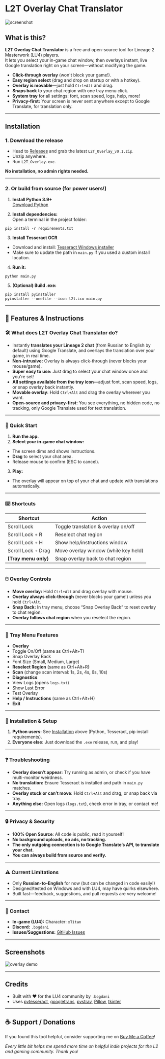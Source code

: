 # L2T Overlay Chat Translator

![screenshot](docs/screenshot.png)

## What is this?

**L2T Overlay Chat Translator** is a free and open-source tool for Lineage 2 Masterwork (LU4) players.  
It lets you select your in-game chat window, then overlays instant, live Google translation right on your screen—without modifying the game.

- **Click-through overlay** (won't block your game!).
- **Easy region select** (drag and drop on startup or with a hotkey).
- **Overlay is movable**—just hold `Ctrl+Alt` and drag.
- **Snaps back** to your chat region with one tray menu click.
- **System tray** for all settings: font, scan speed, logs, help, more!
- **Privacy-first:** Your screen is never sent anywhere except to Google Translate, for translation only.

---

## Installation

### 1. **Download the release**

- Head to [Releases](https://github.com/bodyionita/L2-Overlay/releases) and grab the latest `L2T_Overlay_v0.1.zip`.
- Unzip anywhere.
- Run `L2T_Overlay.exe`.

**No installation, no admin rights needed.**

---

### 2. **Or build from source (for power users!)**

1. **Install Python 3.9+**  
   [Download Python](https://www.python.org/downloads/)

2. **Install dependencies:**  
   Open a terminal in the project folder:
```
pip install -r requirements.txt
```

3. **Install Tesseract OCR**  
- Download and install: [Tesseract Windows installer](https://tesseract-ocr.github.io/tessdoc/Installation.html)
- Make sure to update the path in `main.py` if you used a custom install location.

4. **Run it:**  
```
python main.py
```

5. **(Optional) Build .exe:**  
```
pip install pyinstaller
pyinstaller --onefile --icon l2t.ico main.py
```


---


## 📖 Features & Instructions

### 🛠️ **What does L2T Overlay Chat Translator do?**

- Instantly **translates your Lineage 2 chat** (from Russian to English by default) using Google Translate, and overlays the translation over your game, in real time.
- **Non-intrusive:** Overlay is always click-through (never blocks your mouse/game).
- **Super easy to use:** Just drag to select your chat window once and you're set!
- **All settings available from the tray icon**—adjust font, scan speed, logs, or snap overlay back instantly.
- **Movable overlay:** Hold `Ctrl+Alt` and drag the overlay wherever you want.
- **Open-source and privacy-first:** You see everything, no hidden code, no tracking, only Google Translate used for text translation.

---

### 🚦 **Quick Start**

1. **Run the app.**
2. **Select your in-game chat window:**  
- The screen dims and shows instructions.
- **Drag** to select your chat area.
- Release mouse to confirm (ESC to cancel).
3. **Play:**  
- The overlay will appear on top of your chat and update with translations automatically.

---

### ⌨️ **Shortcuts**

| Shortcut                | Action                                      |
|-------------------------|---------------------------------------------|
| Scroll Lock             | Toggle translation & overlay on/off         |
| Scroll Lock + R         | Reselect chat region                        |
| Scroll Lock + H         | Show help/instructions window               |
| Scroll Lock + Drag      | Move overlay window (while key held)        |
| **(Tray menu only)** | Snap overlay back to chat region                |

---

### 🖱️ **Overlay Controls**

- **Move overlay:** Hold `Ctrl+Alt` and drag overlay with mouse.
- **Overlay always click-through** (never blocks your game!) unless you hold `Ctrl+Alt`.
- **Snap Back:** In tray menu, choose “Snap Overlay Back” to reset overlay to chat region.
- **Overlay follows chat region** when you reselect the region.

---

### 📝 **Tray Menu Features**

- **Overlay**
- Toggle On/Off (same as Ctrl+Alt+T)
- Snap Overlay Back
- Font Size (Small, Medium, Large)
- **Reselect Region** (same as Ctrl+Alt+R)
- **Scan** (change scan interval: 1s, 2s, 4s, 6s, 10s)
- **Diagnostics**
- View Logs (opens `logs.txt`)
- Show Last Error
- Test Overlay
- **Help / Instructions** (same as Ctrl+Alt+H)
- **Exit**

---

### 🔧 **Installation & Setup**

1. **Python users:** See [Installation](#installation) above (Python, Tesseract, pip install requirements).
2. **Everyone else:** Just download the `.exe` release, run, and play!

---

### ❓ **Troubleshooting**

- **Overlay doesn’t appear:** Try running as admin, or check if you have multi-monitor weirdness.
- **No translation:** Ensure Tesseract is installed and path in `main.py` matches.  
- **Overlay stuck or can’t move:** Hold `Ctrl+Alt` and drag, or snap back via tray.
- **Anything else:** Open logs (`logs.txt`), check error in tray, or contact me!

---

### 🔒 **Privacy & Security**

- **100% Open Source**: All code is public, read it yourself!
- **No background uploads, no ads, no tracking.**
- **The only outgoing connection is to Google Translate’s API, to translate your chat.**
- **You can always build from source and verify.**

---

### ⚠️ **Current Limitations**

- Only **Russian-to-English** for now (but can be changed in code easily!)
- Designed/tested on Windows and with LU4, may have quirks elsewhere.
- Built fast—feedback, suggestions, and pull requests are very welcome!

---

### 👤 **Contact**

- **In-game (LU4):** Character: `xTitan`
- **Discord:** `.bogdani`
- **Issues/Suggestions:** [GitHub Issues](https://github.com/bodyionita/L2-Overlay/issues)

---

## Screenshots

![overlay demo](docs/overlay_demo.gif)

---

## Credits

- Built with ❤️ for the LU4 community by `.bogdani`
- Uses [pytesseract](https://github.com/madmaze/pytesseract), [googletrans](https://github.com/ssut/py-googletrans), [pystray](https://github.com/moses-palmer/pystray), [Pillow](https://python-pillow.org/), [tkinter](https://docs.python.org/3/library/tkinter.html)

---
## ☕ Support / Donations

If you found this tool helpful, consider supporting me on [Buy Me a Coffee](https://coff.ee/bodyionita)!

*Every little bit helps me spend more time on helpful indie projects for the L2 and gaming community. Thank you!*
